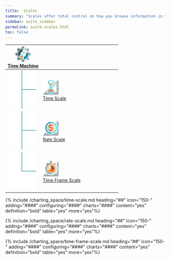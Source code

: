 ```yaml
---
title:  Scales
summary: "Scales offer total control on how you browse information in the charts."
sidebar: suite_sidebar
permalink: suite-scales.html
toc: false
---
```


<table class='hierarchyTable'><thead><tr><th><a href='#time-machine' data-toggle='tooltip' data-original-title='{{site.data.charting_system.time_machine}}'><img src='images/icons/time-machine.png' /><br />Time Machine</a></th><th></th><th></th><th></th><th></th><th></th><th></th><th></th><th></th><th></th></tr></thead><tbody>
<tr><td><img src='images/icons/tree-connector-fork.png' /></td><td><a href='#time-scale' data-toggle='tooltip' data-original-title='{{site.data.charting_system.time_scale}}'><img src='images/icons/time-scale.png' /><br />Time Scale</a></td><td></td><td></td><td></td><td></td><td></td><td></td><td></td><td></td></tr>
<tr><td><img src='images/icons/tree-connector-fork.png' /></td><td><a href='#rate-scale' data-toggle='tooltip' data-original-title='{{site.data.charting_system.rate_scale}}'><img src='images/icons/rate-scale.png' /><br />Rate Scale</a></td><td></td><td></td><td></td><td></td><td></td><td></td><td></td><td></td></tr>
<tr><td><img src='images/icons/tree-connector-elbow.png' /></td><td><a href='#time-frame-scale' data-toggle='tooltip' data-original-title='{{site.data.charting_system.time_frame_scale}}'><img src='images/icons/time-frame-scale.png' /><br />Time Frame Scale</a></td><td></td><td></td><td></td><td></td><td></td><td></td><td></td><td></td></tr></tbody></table>

{% include /charting_space/time-scale.md heading="##" icon="150-" adding="####" configuring="####" charts="####" content="yes" definition="bold" table="yes" more="yes"%}

{% include /charting_space/rate-scale.md heading="##" icon="150-" adding="####" configuring="####" charts="####" content="yes" definition="bold" table="yes" more="yes"%}

{% include /charting_space/time-frame-scale.md heading="##" icon="150-" adding="####" configuring="####" charts="####" content="yes" definition="bold" table="yes" more="yes"%}